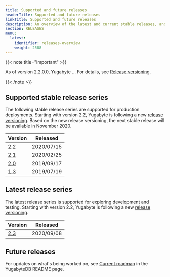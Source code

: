 ```yaml
---
title: Supported and future releases
headerTitle: Supported and future releases
linkTitle: Supported and future releases
description: An overview of the latest and current stable releases, and future releases.
section: RELEASES
menu:
  latest:
    identifier: releases-overview
    weight: 2588 
---
```


{{< note title="Important" >}}

As of version 2.2.0.0, Yugabyte ...  For details, see [Release versioning](../versioning).

{{< /note >}}

## Supported stable release series

The following stable release series are supported for production deployments. Starting with
version 2.2, Yugabyte is following a new [release versioning](../versioning). Based on the
new release versioning, the next stable release will be available in November 2020.

| Version  | Released   |
| :------- | ---------- |
| [2.2](../earlier-releases/v2.2.0)      | 2020/07/15 |
| [2.1](../earlier-releases/v2.1.0)      | 2020/02/25 |
| [2.0](../earlier-releases/v2.0.0)      | 2019/09/17 |
| [1.3](../earlier-releases/v1.3.0)      | 2019/07/19 |

## Latest release series

The latest release series is supported for exploring development and testing. Starting with
version 2.2, Yugabyte is following a new [release versioning](../versioning).

| Version  | Released   |
| :------- | ---------- |
| [2.3](../whats-new)      | 2020/09/08 |

## Future releases

For updates on what's being worked on, see [Current roadmap](https://github.com/yugabyte/yugabyte-db#current-roadmap)
in the YugabyteDB README page.


